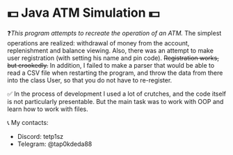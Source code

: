 # 💵 Java ATM Simulation 💵

❓_This program attempts to recreate the operation of an ATM._ The simplest operations are realized: withdrawal of money from the account, replenishment and balance viewing. Also, there was an attempt to make user registration (with setting his name and pin code). ~~Registration works, but crookedly.~~ In addition, I failed to make a parser that would be able to read a CSV file when restarting the program, and throw the data from there into the class User, so that you do not have to re-register.

✅ In the process of development I used a lot of crutches, and the code itself is not particularly presentable. But the main task was to work with OOP and learn how to work with files.

📞 My contacts:
- Discord: tetp1sz
- Telegram: @tap0kdeda88
